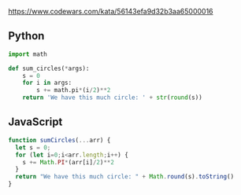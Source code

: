 https://www.codewars.com/kata/56143efa9d32b3aa65000016

## Python
```python
import math

def sum_circles(*args):
    s = 0
    for i in args:
        s += math.pi*(i/2)**2
    return 'We have this much circle: ' + str(round(s))
```

## JavaScript
```js
function sumCircles(...arr) {
  let s = 0;
  for (let i=0;i<arr.length;i++) {
    s += Math.PI*(arr[i]/2)**2
  }
  return "We have this much circle: " + Math.round(s).toString()
}
```